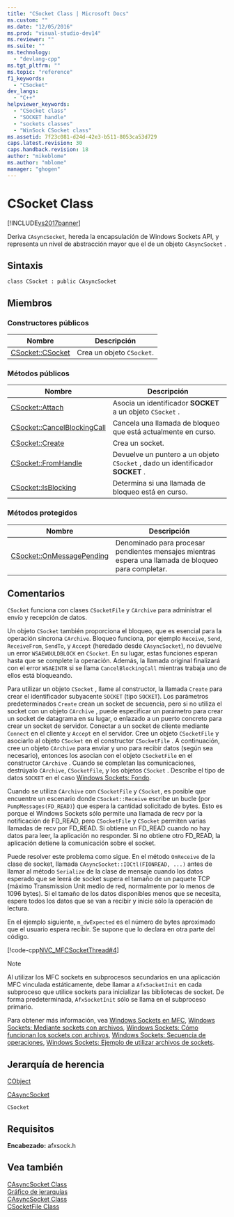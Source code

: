 ```yaml
---
title: "CSocket Class | Microsoft Docs"
ms.custom: ""
ms.date: "12/05/2016"
ms.prod: "visual-studio-dev14"
ms.reviewer: ""
ms.suite: ""
ms.technology: 
  - "devlang-cpp"
ms.tgt_pltfrm: ""
ms.topic: "reference"
f1_keywords: 
  - "CSocket"
dev_langs: 
  - "C++"
helpviewer_keywords: 
  - "CSocket class"
  - "SOCKET handle"
  - "sockets classes"
  - "WinSock CSocket class"
ms.assetid: 7f23c081-d24d-42e3-b511-8053ca53d729
caps.latest.revision: 30
caps.handback.revision: 18
author: "mikeblome"
ms.author: "mblome"
manager: "ghogen"
---
```

# CSocket Class
[!INCLUDE[vs2017banner](../../assembler/inline/includes/vs2017banner.md)]

Deriva `CAsyncSocket`, hereda la encapsulación de Windows Sockets API, y representa un nivel de abstracción mayor que el de un objeto `CAsyncSocket` .  
  
## Sintaxis  
  
```  
class CSocket : public CAsyncSocket  
```  
  
## Miembros  
  
### Constructores públicos  
  
|Nombre|Descripción|  
|------------|-----------------|  
|[CSocket::CSocket](../Topic/CSocket::CSocket.md)|Crea un objeto `CSocket`.|  
  
### Métodos públicos  
  
|Nombre|Descripción|  
|------------|-----------------|  
|[CSocket::Attach](../Topic/CSocket::Attach.md)|Asocia un identificador **SOCKET** a un objeto `CSocket` .|  
|[CSocket::CancelBlockingCall](../Topic/CSocket::CancelBlockingCall.md)|Cancela una llamada de bloqueo que está actualmente en curso.|  
|[CSocket::Create](../Topic/CSocket::Create.md)|Crea un socket.|  
|[CSocket::FromHandle](../Topic/CSocket::FromHandle.md)|Devuelve un puntero a un objeto `CSocket` , dado un identificador **SOCKET** .|  
|[CSocket::IsBlocking](../Topic/CSocket::IsBlocking.md)|Determina si una llamada de bloqueo está en curso.|  
  
### Métodos protegidos  
  
|Nombre|Descripción|  
|------------|-----------------|  
|[CSocket::OnMessagePending](../Topic/CSocket::OnMessagePending.md)|Denominado para procesar pendientes mensajes mientras espera una llamada de bloqueo para completar.|  
  
## Comentarios  
 `CSocket` funciona con clases `CSocketFile` y `CArchive` para administrar el envío y recepción de datos.  
  
 Un objeto `CSocket` también proporciona el bloqueo, que es esencial para la operación síncrona `CArchive`.  Bloqueo funciona, por ejemplo `Receive`, `Send`, `ReceiveFrom`, `SendTo`, y `Accept` \(heredado desde `CAsyncSocket`\), no devuelve un error `WSAEWOULDBLOCK` en `CSocket`.  En su lugar, estas funciones esperan hasta que se complete la operación.  Además, la llamada original finalizará con el error `WSAEINTR` si se llama `CancelBlockingCall` mientras trabaja uno de ellos está bloqueando.  
  
 Para utilizar un objeto `CSocket` , llame al constructor, la llamada `Create` para crear el identificador subyacente `SOCKET` \(tipo `SOCKET`\).  Los parámetros predeterminados `Create` crean un socket de secuencia, pero si no utiliza el socket con un objeto `CArchive` , puede especificar un parámetro para crear un socket de datagrama en su lugar, o enlazado a un puerto concreto para crear un socket de servidor.  Conectar a un socket de cliente mediante `Connect` en el cliente y `Accept` en el servidor.  Cree un objeto `CSocketFile` y asociarlo al objeto `CSocket` en el constructor `CSocketFile` .  A continuación, cree un objeto `CArchive` para enviar y uno para recibir datos \(según sea necesario\), entonces los asocian con el objeto `CSocketFile` en el constructor `CArchive` .  Cuando se completan las comunicaciones, destrúyalo `CArchive`, `CSocketFile`, y los objetos `CSocket` .  Describe el tipo de datos `SOCKET` en el caso [Windows Sockets: Fondo](../../mfc/windows-sockets-background.md).  
  
 Cuando se utiliza `CArchive` con `CSocketFile` y `CSocket`, es posible que encuentre un escenario donde `CSocket::Receive` escribe un bucle \(por `PumpMessages(FD_READ)`\) que espera la cantidad solicitado de bytes.  Esto es porque el Windows Sockets sólo permite una llamada de recv por la notificación de FD\_READ, pero `CSocketFile` y `CSocket` permiten varias llamadas de recv por FD\_READ.  Si obtiene un FD\_READ cuando no hay datos para leer, la aplicación no responder.  Si no obtiene otro FD\_READ, la aplicación detiene la comunicación sobre el socket.  
  
 Puede resolver este problema como sigue.  En el método `OnReceive` de la clase de socket, llamada `CAsyncSocket::IOCtl(FIONREAD, ...)` antes de llamar al método `Serialize` de la clase de mensaje cuando los datos esperado que se leerá de socket supera el tamaño de un paquete TCP \(máximo Transmission Unit medio de red, normalmente por lo menos de 1096 bytes\).  Si el tamaño de los datos disponibles menos que se necesita, espere todos los datos que se van a recibir y inicie sólo la operación de lectura.  
  
 En el ejemplo siguiente, `m_dwExpected` es el número de bytes aproximado que el usuario espera recibir.  Se supone que lo declara en otra parte del código.  
  
 [!code-cpp[NVC_MFCSocketThread#4](../../mfc/reference/codesnippet/CPP/csocket-class_1.cpp)]  
  
> [!NOTE]
>  Al utilizar los MFC sockets en subprocesos secundarios en una aplicación MFC vinculada estáticamente, debe llamar a `AfxSocketInit` en cada subproceso que utilice sockets para inicializar las bibliotecas de socket.  De forma predeterminada, `AfxSocketInit` sólo se llama en el subproceso primario.  
  
 Para obtener más información, vea [Windows Sockets en MFC](../../mfc/windows-sockets-in-mfc.md), [Windows Sockets: Mediante sockets con archivos](../../mfc/windows-sockets-using-sockets-with-archives.md), [Windows Sockets: Cómo funcionan los sockets con archivos](../../mfc/windows-sockets-how-sockets-with-archives-work.md), [Windows Sockets: Secuencia de operaciones](../../mfc/windows-sockets-sequence-of-operations.md), [Windows Sockets: Ejemplo de utilizar archivos de sockets](../../mfc/windows-sockets-example-of-sockets-using-archives.md).  
  
## Jerarquía de herencia  
 [CObject](../../mfc/reference/cobject-class.md)  
  
 [CAsyncSocket](../../mfc/reference/casyncsocket-class.md)  
  
 `CSocket`  
  
## Requisitos  
 **Encabezado:** afxsock.h  
  
## Vea también  
 [CAsyncSocket Class](../../mfc/reference/casyncsocket-class.md)   
 [Gráfico de jerarquías](../../mfc/hierarchy-chart.md)   
 [CAsyncSocket Class](../../mfc/reference/casyncsocket-class.md)   
 [CSocketFile Class](../../mfc/reference/csocketfile-class.md)